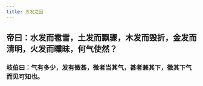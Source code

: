 ```yaml
---
title: 五发之因
---
```


## 帝曰：水发而雹雪，土发而飘骤，木发而毁折，金发而清明，火发而曛昧，何气使然？
### 岐伯曰：气有多少，发有微甚，微者当其气，甚者兼其下，徵其下气而见可知也。
